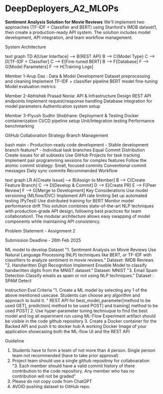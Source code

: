 # DeepDeployers_A2_MLOPs

**Sentiment Analysis Solution for Movie Reviews**
We'll implement two approaches (TF-IDF + Classifier and BERT) using Stanford's IMDB dataset1, then create a production-ready API system. The solution includes model development, API integration, and team workflow management.

System Architecture

text
graph TD
    A[User Interface] --> B(REST API)
    B --> C{Model Type}
    C --> D[TF-IDF + Classifier]
    C --> E[Fine-tuned BERT]
    B --> F[Database]
    F --> G[Model Parameters]
    F --> H[Training Logs]

Member 1-Arup Das : Data & Model Development
Dataset preprocessing and cleaning
Implement TF-IDF + classifier pipeline
BERT model fine-tuning
Model evaluation metrics

Member 2-Abhishek Prasad Nonia: API & Infrastructure
Design REST API endpoints
Implement request/response handling
Database integration for model parameters
Authentication system setup

Member 3-Piyush Sudhir Shobhane: Deployment & Testing
Docker containerization
CI/CD pipeline setup
Unit/Integration testing
Performance benchmarking

GitHub Collaboration Strategy
Branch Management

bash
main         - Production-ready code
development  - Stable development branch
feature/*    - Individual task branches
Equal Commit Distribution
Create issues for all subtasks
Use GitHub Projects for task tracking
Implement pair programming sessions for complex features
Follow the atomic commit strategy:
Small, focused commits
Conventional commit messages
Daily sync commits
Recommended Workflow

text
graph LR
    A[Create Issue] --> B[Assign to Member]
    B --> C[Create Feature Branch]
    C --> D[Develop & Commit]
    D --> E[Create PR]
    E --> F[Peer Review]
    F --> G[Merge to Development]
Key Considerations
Use model versioning (MLflow/DVC)
Implement API rate limiting
Set up automated testing (PyTest)
Use distributed training for BERT
Monitor model performance drift
This solution combines state-of-the-art NLP techniques with production-grade API design, following best practices for team collaboration1. The modular architecture allows easy swapping of model components while maintaining API consistency.


Problem Statement - Assignment 2

Submission Deadline - 26th Feb 2025	
	
ML model to develop	Dataset
"1. Sentiment Analysis on Movie Reviews
Use Natural Language Processing (NLP) techniques like BERT, or TF-IDF with classifiers to analyze sentiment in movie reviews."	Dataset: IMDB Reviews
"2. Handwritten Digit Recognition
Implement Enseble Model to classify handwritten digits from the MNIST dataset."	Dataset: MNIST
"3. Email Spam Detection
Classify emails as spam or not using NLP techniques."	Dataset :  SPAM Detect
	
	
	
Instruction	Eval Criteria
"1. Create a ML model by selecting any 1 of the above mentioned usecase. 
Students can choose any algorithm and approach to build it. "	REST API for best_model_parameter[method to be used GET], prediction[ method to be used POST] and training[ method to be used POST]
2. Use hyper-parameter tuning techniuque to find the best model and log all experiment run using ML-Flow	Experiment artifact should be visible in the code github repository
3. Create a Docker container for the Backed API and push it to docker hub	A working Docker Image of your application showcasing both the ML-flow UI and the REST API
	
	
Guideline	
1. Students have to form a team of not more than 4 person. Single person team not recommended (have to take prior approval)	
2. Project team should use a single github repositroy for collaboaration	
"3. Each member should have a valid commit history of there contribution to the code repository. 
Any member who has no contribution will not be graded"	
4. Please do not copy code from ChatGPT	
5. AVOID pushing dataset to GitHub repo.	
